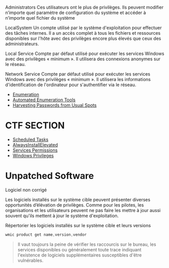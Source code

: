 Administrators 
Ces utilisateurs ont le plus de privilèges. Ils peuvent modifier n’importe quel paramètre de configuration du système et accéder à n’importe quel fichier du système

LocalSystem
Un compte utilisé par le système d'exploitation pour effectuer des tâches internes. Il a un accès complet à tous les fichiers et ressources disponibles sur l'hôte avec des privilèges encore plus élevés que ceux des administrateurs.

Local Service
Compte par défaut utilisé pour exécuter les services Windows avec des privilèges « minimum ». Il utilisera des connexions anonymes sur le réseau.

Network Service
Compte par défaut utilisé pour exécuter les services Windows avec des privilèges « minimum ». Il utilisera les informations d'identification de l'ordinateur pour s'authentifier via le réseau.

- [Enumeration](./Enumeration.md)
- [Automated Enumeration Tools](./Automated%20Enumeration%20Tools.md)
- [Harvesting Passwords from Usual Spots](./Harvesting%20Passwords%20from%20Usual%20Spots.md)

# CTF SECTION

- [Scheduled Tasks](./Scheduled%20Tasks.md)
- [AlwaysInstallElevated](./AlwaysInstallElevated.md)
- [Services Permissions](./Services%20Permissions.md)
- [Windows Privileges](./Windows%20Privileges.md)


# Unpatched Software 
Logiciel non corrigé

Les logiciels installés sur le système cible peuvent présenter diverses opportunités d’élévation de privilèges. Comme pour les pilotes, les organisations et les utilisateurs peuvent ne pas faire les mettre à jour aussi souvent qu'ils mettent à jour le système d'exploitation.

Répertorier les logiciels installés sur le système cible et leurs versions

```c
wmic product get name,version,vendor
```

> Il vaut toujours la peine de vérifier les raccourcis sur le bureau, les services disponibles ou généralement toute trace indiquant l'existence de logiciels supplémentaires susceptibles d'être vulnérables.


